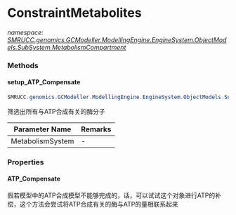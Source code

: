 ﻿# ConstraintMetabolites
_namespace: [SMRUCC.genomics.GCModeller.ModellingEngine.EngineSystem.ObjectModels.SubSystem.MetabolismCompartment](./index.md)_





### Methods

#### setup_ATP_Compensate
```csharp
SMRUCC.genomics.GCModeller.ModellingEngine.EngineSystem.ObjectModels.SubSystem.MetabolismCompartment.ConstraintMetabolites.setup_ATP_Compensate(SMRUCC.genomics.GCModeller.ModellingEngine.EngineSystem.ObjectModels.SubSystem.MetabolismCompartment)
```
筛选出所有与ATP合成有关的酶分子

|Parameter Name|Remarks|
|--------------|-------|
|MetabolismSystem|-|



### Properties

#### ATP_Compensate
假若模型中的ATP合成模型不能够完成的，话，可以试试这个对象进行ATP的补偿，这个方法会尝试将ATP合成有关的酶与ATP的量相联系起来
